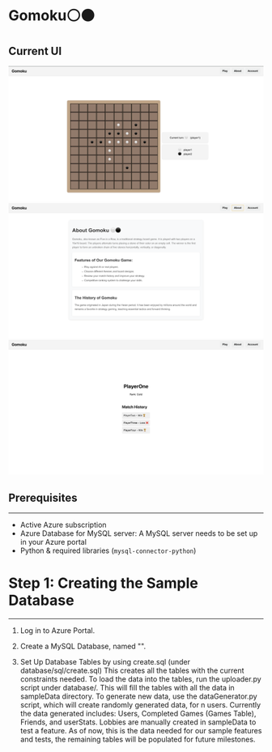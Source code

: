 # Gomoku⚪⚫
## Current UI
![Gameplaty](/assets/gamePlay.png)
![About](/assets/about.png)
![Profile](/assets/profile.png)

## Prerequisites
-------------
- Active Azure subscription
- Azure Database for MySQL server: A MySQL server needs to be set up in your Azure portal
- Python & required libraries (`mysql-connector-python`)

# Step 1: Creating the Sample Database
------------------------------------
1. Log in to Azure Portal.

2. Create a MySQL Database, named "<database name>".

3. Set Up Database Tables by using create.sql (under database/sql/create.sql) This creates all the tables with the current constraints needed. To load the data into the tables, run the uploader.py script under database/. This will fill the tables with all the data in sampleData directory. To generate new data, use the dataGenerator.py script, which will create randomly generated data, for n users. Currently the data generated includes: Users, Completed Games (Games Table), Friends, and userStats. Lobbies are manually created in sampleData to test a feature. As of now, this is the data needed for our sample features and tests, the remaining tables will be populated for future milestones.
